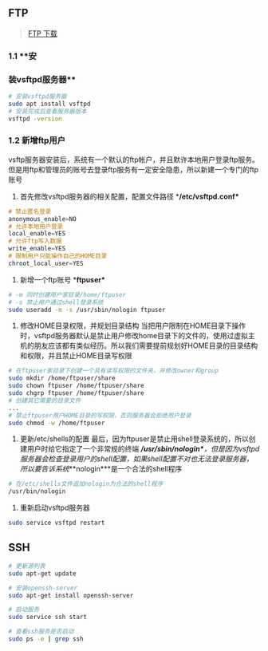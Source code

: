 ## FTP

> [FTP 下载](https://filezilla-project.org/download.php?type=client#close) 

### 1.1 **安

### 装vsftpd服务器**

```bash
# 安装vsftpd服务器
sudo apt install vsftpd
# 安装完成后查看服务器版本
vsftpd -version
```

### 1.2 **新增ftp用户**

 vsftp服务器安装后，系统有一个默认的ftp帐户，并且默许本地用户登录ftp服务。
 但是用ftp和管理员的账号去登录ftp服务有一定安全隐患，所以新建一个专门的ftp账号

1. 首先修改vsftpd服务器的相关配置，配置文件路径 ***/etc/vsftpd.conf\***

```objectivec
# 禁止匿名登录
anonymous_enable=NO
# 允许本地用户登录
local_enable=YES
# 允许ftp写入数据
write_enable=YES
# 限制用户只能操作自己的HOME目录
chroot_local_user=YES
```

1. 新增一个ftp账号 ***ftpuser\***

```bash
# -m 同时创建用户家目录/home/ftpuser
# -s 禁止用户通过shell登录系统
sudo useradd -m -s /usr/sbin/nologin ftpuser
```

1. 修改HOME目录权限，并规划目录结构
    当把用户限制在HOME目录下操作时，vsftpd服务器默认是禁止用户修改home目录下的文件的，使用过虚拟主机的朋友应该都有类似经历。所以我们需要提前规划好HOME目录的目录结构和权限，并且禁止HOME目录写权限

```bash
# 在ftpuser家目录下创建一个具有读写权限的文件夹，并修改owner和group
sudo mkdir /home/ftpuser/share
sudo chown ftpuser /home/ftpuser/share
sudo chgrp ftpuser /home/ftpuser/share
# 创建其它需要的目录文件
...
# 禁止ftpuser用户HOME目录的写权限，否则服务器会拒绝用户登录
sudo chmod -w /home/ftpuser
```

1. 更新/etc/shells的配置
    最后，因为ftpuser是禁止用shell登录系统的，所以创建用户时给它指定了一个非常规的终端 ***/usr/sbin/nologin\***，但是因为vsftpd服务器会检查登录用户的shell配置，如果shell配置不对也无法登录服务器，所以要告诉系统***nologin\***是一个合法的shell程序

```bash
# 在/etc/shells文件追加nologin为合法的shell程序
/usr/bin/nologin
```

1. 重新启动vsftpd服务器

```bash
sudo service vsftpd restart
```

## SSH

```bash
# 更新源列表
sudo apt-get update

# 安装openssh-server
sudo apt-get install openssh-server

# 启动服务
sudo service ssh start

# 查看ssh服务是否启动
sudo ps -e | grep ssh
```

